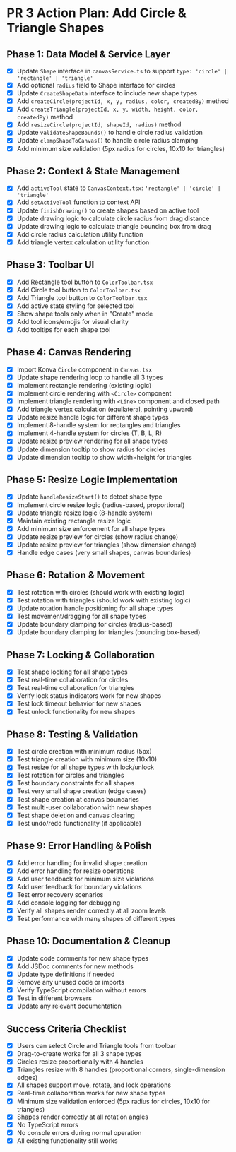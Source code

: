 # PR 3 Action Plan: Add Circle & Triangle Shapes

## Phase 1: Data Model & Service Layer
- [x] Update `Shape` interface in `canvasService.ts` to support `type: 'circle' | 'rectangle' | 'triangle'`
- [x] Add optional `radius` field to Shape interface for circles
- [x] Update `CreateShapeData` interface to include new shape types
- [x] Add `createCircle(projectId, x, y, radius, color, createdBy)` method
- [x] Add `createTriangle(projectId, x, y, width, height, color, createdBy)` method
- [x] Add `resizeCircle(projectId, shapeId, radius)` method
- [x] Update `validateShapeBounds()` to handle circle radius validation
- [x] Update `clampShapeToCanvas()` to handle circle radius clamping
- [x] Add minimum size validation (5px radius for circles, 10x10 for triangles)

## Phase 2: Context & State Management
- [x] Add `activeTool` state to `CanvasContext.tsx`: `'rectangle' | 'circle' | 'triangle'`
- [x] Add `setActiveTool` function to context API
- [x] Update `finishDrawing()` to create shapes based on active tool
- [x] Update drawing logic to calculate circle radius from drag distance
- [x] Update drawing logic to calculate triangle bounding box from drag
- [x] Add circle radius calculation utility function
- [x] Add triangle vertex calculation utility function

## Phase 3: Toolbar UI
- [x] Add Rectangle tool button to `ColorToolbar.tsx`
- [x] Add Circle tool button to `ColorToolbar.tsx`
- [x] Add Triangle tool button to `ColorToolbar.tsx`
- [x] Add active state styling for selected tool
- [x] Show shape tools only when in "Create" mode
- [x] Add tool icons/emojis for visual clarity
- [x] Add tooltips for each shape tool

## Phase 4: Canvas Rendering
- [x] Import Konva `Circle` component in `Canvas.tsx`
- [x] Update shape rendering loop to handle all 3 types
- [x] Implement rectangle rendering (existing logic)
- [x] Implement circle rendering with `<Circle>` component
- [x] Implement triangle rendering with `<Line>` component and closed path
- [x] Add triangle vertex calculation (equilateral, pointing upward)
- [x] Update resize handle logic for different shape types
- [x] Implement 8-handle system for rectangles and triangles
- [x] Implement 4-handle system for circles (T, B, L, R)
- [x] Update resize preview rendering for all shape types
- [x] Update dimension tooltip to show radius for circles
- [x] Update dimension tooltip to show width×height for triangles

## Phase 5: Resize Logic Implementation
- [x] Update `handleResizeStart()` to detect shape type
- [x] Implement circle resize logic (radius-based, proportional)
- [x] Update triangle resize logic (8-handle system)
- [x] Maintain existing rectangle resize logic
- [x] Add minimum size enforcement for all shape types
- [x] Update resize preview for circles (show radius change)
- [x] Update resize preview for triangles (show dimension change)
- [x] Handle edge cases (very small shapes, canvas boundaries)

## Phase 6: Rotation & Movement
- [x] Test rotation with circles (should work with existing logic)
- [x] Test rotation with triangles (should work with existing logic)
- [x] Update rotation handle positioning for all shape types
- [x] Test movement/dragging for all shape types
- [x] Update boundary clamping for circles (radius-based)
- [x] Update boundary clamping for triangles (bounding box-based)

## Phase 7: Locking & Collaboration
- [x] Test shape locking for all shape types
- [x] Test real-time collaboration for circles
- [x] Test real-time collaboration for triangles
- [x] Verify lock status indicators work for new shapes
- [x] Test lock timeout behavior for new shapes
- [x] Test unlock functionality for new shapes

## Phase 8: Testing & Validation
- [x] Test circle creation with minimum radius (5px)
- [x] Test triangle creation with minimum size (10x10)
- [x] Test resize for all shape types with lock/unlock
- [x] Test rotation for circles and triangles
- [x] Test boundary constraints for all shapes
- [x] Test very small shape creation (edge cases)
- [x] Test shape creation at canvas boundaries
- [x] Test multi-user collaboration with new shapes
- [x] Test shape deletion and canvas clearing
- [x] Test undo/redo functionality (if applicable)

## Phase 9: Error Handling & Polish
- [x] Add error handling for invalid shape creation
- [x] Add error handling for resize operations
- [x] Add user feedback for minimum size violations
- [x] Add user feedback for boundary violations
- [x] Test error recovery scenarios
- [x] Add console logging for debugging
- [x] Verify all shapes render correctly at all zoom levels
- [x] Test performance with many shapes of different types

## Phase 10: Documentation & Cleanup
- [x] Update code comments for new shape types
- [x] Add JSDoc comments for new methods
- [x] Update type definitions if needed
- [x] Remove any unused code or imports
- [x] Verify TypeScript compilation without errors
- [x] Test in different browsers
- [x] Update any relevant documentation

## Success Criteria Checklist
- [x] Users can select Circle and Triangle tools from toolbar
- [x] Drag-to-create works for all 3 shape types
- [x] Circles resize proportionally with 4 handles
- [x] Triangles resize with 8 handles (proportional corners, single-dimension edges)
- [x] All shapes support move, rotate, and lock operations
- [x] Real-time collaboration works for new shape types
- [x] Minimum size validation enforced (5px radius for circles, 10x10 for triangles)
- [x] Shapes render correctly at all rotation angles
- [x] No TypeScript errors
- [x] No console errors during normal operation
- [x] All existing functionality still works
